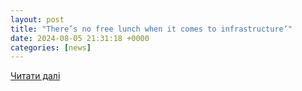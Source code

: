 ```yaml
---
layout: post
title: "There’s no free lunch when it comes to infrastructure’"
date: 2024-08-05 21:31:18 +0000
categories: [news]
---
```


[Читати далі](https://www.rnz.co.nz/news/business/524253/there-s-no-free-lunch-when-it-comes-to-infrastructure)
